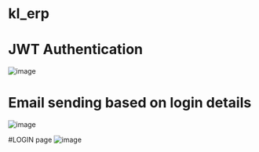 # kl_erp

# JWT Authentication
![image](https://github.com/user-attachments/assets/71e84c1d-d308-442b-bb9f-f5c5ce9ed65a)

# Email sending based on  login details
![image](https://github.com/user-attachments/assets/9206e114-bcf4-49da-b127-79b71e64067f)

#LOGIN page
![image](https://github.com/user-attachments/assets/9f3f0fce-7447-4e32-8c2e-6378dddfcb7b)
